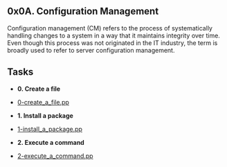 ## 0x0A. Configuration Management


Configuration management (CM) refers to the process of systematically handling changes to a system in a way that it maintains integrity over time. Even though this process was not originated in the IT industry, the term is broadly used to refer to server configuration management.


## Tasks

* **0. Create a file**
 * [0-create_a_file.pp](./0-create_a_file.pp)


* **1. Install a package**
 * [1-install_a_package.pp](./1-install_a_package.pp)


* **2. Execute a command**
 * [2-execute_a_command.pp](./2-execute_a_command.pp)
